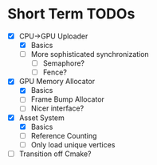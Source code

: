 # Short Term TODOs
- [x] CPU->GPU Uploader
    - [x] Basics
    - [ ] More sophisticated synchronization
        - [ ] Semaphore?
        - [ ] Fence?
- [x] GPU Memory Allocator
    - [x] Basics
    - [ ] Frame Bump Allocator
    - [ ] Nicer interface?
- [x] Asset System
    - [x] Basics
    - [ ] Reference Counting
    - [ ] Only load unique vertices
- [ ] Transition off Cmake?
